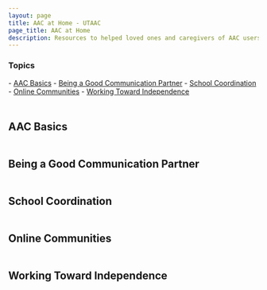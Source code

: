 ```yaml
---
layout: page
title: AAC at Home - UTAAC
page_title: AAC at Home
description: Resources to helped loved ones and caregivers of AAC users
---
```

<h3>Topics</h3>
- <a href="#intro">AAC Basics</a>
- <a href="#partner">Being a Good Communication Partner</a>
- <a href="#school">School Coordination</a>
- <a href="#community">Online Communities</a>
- <a href="#independence">Working Toward Independence</a>

<a name="intro" style='margin-bottom: 50px; display: block; visibility: hidden;'></a>
<h2>AAC Basics</h2>

<a name="partner" style='margin-bottom: 50px; display: block; visibility: hidden;'></a>
<h2>Being a Good Communication Partner</h2>

<a name="school" style='margin-bottom: 50px; display: block; visibility: hidden;'></a>
<h2>School Coordination</h2>

<a name="community" style='margin-bottom: 50px; display: block; visibility: hidden;'></a>
<h2>Online Communities</h2>

<a name="independence" style='margin-bottom: 50px; display: block; visibility: hidden;'></a>
<h2>Working Toward Independence</h2>

<!--

PERSONA 1
I’m brand new and need help choosing an AAC device
PERSONA 2
We have an AAC device, but need help getting started with it
PERSONA 10
My child is getting ready to transition out of public schools in a year or two.  The school has never pushed AAC, but I know my child will need help communicating in adult life		
PERSONA 3
We have an AAC device, but we’re not seeing the progress we want to see
PERSONA 4
We used to model AAC on the device, but then life got in the way. Now we’re ready to get back into it but not sure how to start again
PERSONA 5
We have a device, but are wanting to explore other options as well
PERSONA 6
My child has a device, but I can’t get the school to support the device
PERSONA 9
Technical Intro to AAC
My child is getting ready to transition out of public schools in a year or two.  The school has been providing a device, but we will need to get our own device once school is over
Something I can share with uncle or grandma

-->